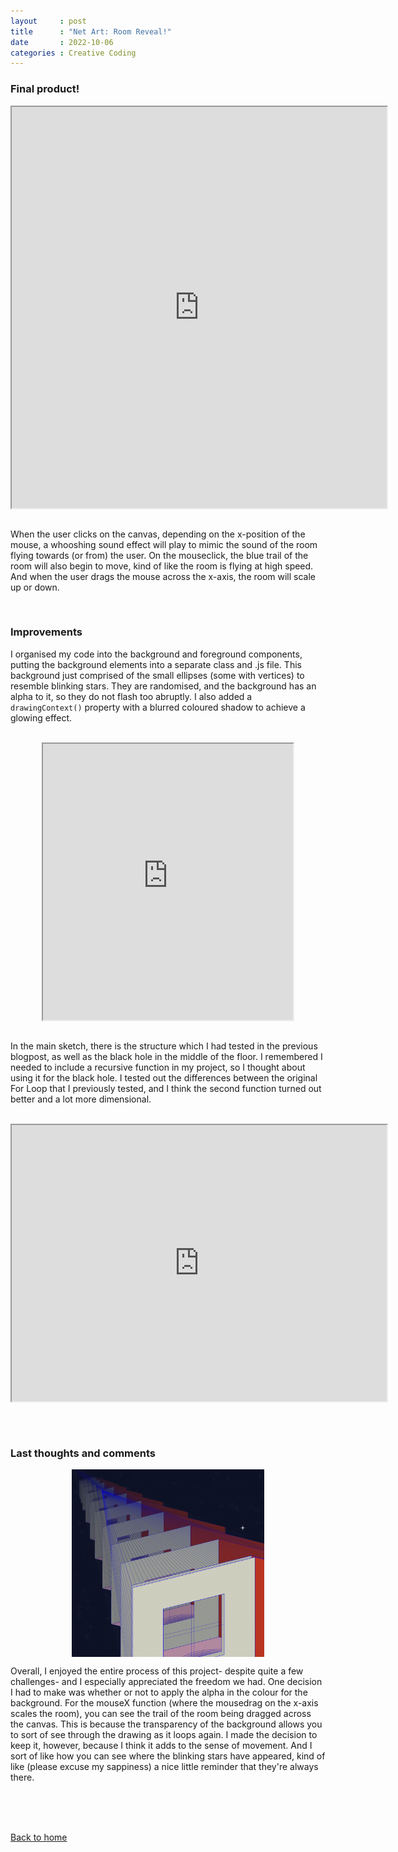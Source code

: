 ```yaml
---
layout     : post
title      : "Net Art: Room Reveal!"
date       : 2022-10-06
categories : Creative Coding
---
```


### Final product!

<iframe width=600 height=642 style="display: block; margin: 0 auto" src="https://editor.p5js.org/elishafitri/full/eDwJMpgPy"></iframe>

<br> 

When the user clicks on the canvas, depending on the x-position of the mouse, a whooshing sound effect will play to mimic the sound of the room flying towards (or from) the user. On the mouseclick, the blue trail of the room will also begin to move, kind of like the room is flying at high speed. And when the user drags the mouse across the x-axis, the room will scale up or down.

<br> 

### Improvements
I organised my code into the background and foreground components, putting the background elements into a separate class and .js file. This background just comprised of the small ellipses (some with vertices) to resemble blinking stars. They are randomised, and the background has an alpha to it, so they do not flash too abruptly. I also added a `drawingContext()` property with a blurred coloured shadow to achieve a glowing effect. 

<br>

<iframe width=400 height=442 style="display: block; margin: 0 auto" src="https://editor.p5js.org/elishafitri/full/yGwr8l1B-H"></iframe>

<br>

In the main sketch, there is the structure which I had tested in the previous blogpost, as well as the black hole in the middle of the floor. I remembered I needed to include a recursive function in my project, so I thought about using it for the black hole. I tested out the differences between the original For Loop that I previously tested, and I think the second function turned out better and a lot more dimensional. 

<br>

<iframe width=600 height=442 style="display: block; margin: 0 auto" src="https://editor.p5js.org/elishafitri/full/cnR8m5l7j"></iframe>

<br> <br>

### Last thoughts and comments
  
<img src="/images/drag.png" style="display: block; margin: 0 auto; height:300px"/>
  
Overall, I enjoyed the entire process of this project- despite quite a few challenges- and I especially appreciated the freedom we had. One decision I had to make was whether or not to apply the alpha in the colour for the background. For the mouseX function (where the mousedrag on the x-axis scales the room), you can see the trail of the room being dragged across the canvas. This is because the transparency of the background allows you to sort of see through the drawing as it loops again. I made the decision to keep it, however, because I think it adds to the sense of movement. And I sort of like how you can see where the blinking stars have appeared, kind of like (please excuse my sappiness) a nice little reminder that they're always there.

<br> <br> <br>

  [Back to home](https://elishafitri.github.io/)
  

